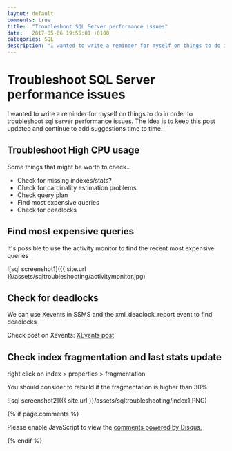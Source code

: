 ```yaml
---
layout: default
comments: true
title:  "Troubleshoot SQL Server performance issues"
date:   2017-05-06 19:55:01 +0100
categories: SQL
description: "I wanted to write a reminder for myself on things to do in order to troubleshoot sql server performance issues..."
---
```

# [](#header-1)Troubleshoot SQL Server performance issues

I wanted to write a reminder for myself on things to do in order to troubleshoot sql server performance issues. The idea is to keep this post updated and continue to add suggestions time to time.

## [](#header-3) Troubleshoot High CPU usage

Some things that might be worth to check..

 - Check for missing indexes/stats?
 - Check for cardinality estimation problems
 - Check query plan
 - Find most expensive queries
 - Check for deadlocks
 
## [](#header-3) Find most expensive queries
 
 It's possible to use the activity monitor to find the recent most expensive queries

![sql screenshot1]({{ site.url }}/assets/sqltroubleshooting/activitymonitor.jpg)

## [](#header-3) Check for deadlocks
 
 We can use Xevents in SSMS and the xml_deadlock_report event to find deadlocks
 
 Check post on Xevents: <a href="https://maciti.github.io/sql/2017/05/01/sql-server-check-sp-recompilation-xevents.html"> XEvents post </a>

## [](#header-3) Check index fragmentation and last stats update

right click on index > properties > fragmentation

You should consider to rebuild if the fragmentation is higher than 30%
 
![sql screenshot2]({{ site.url }}/assets/sqltroubleshooting/index1.PNG)

{% if page.comments %}

<div id="disqus_thread"></div>
<script>

/**
*  RECOMMENDED CONFIGURATION VARIABLES: EDIT AND UNCOMMENT THE SECTION BELOW TO INSERT DYNAMIC VALUES FROM YOUR PLATFORM OR CMS.
*  LEARN WHY DEFINING THESE VARIABLES IS IMPORTANT: https://disqus.com/admin/universalcode/#configuration-variables*/
/*
var disqus_config = function () {
this.page.url = PAGE_URL;  // Replace PAGE_URL with your page's canonical URL variable
this.page.identifier = PAGE_IDENTIFIER; // Replace PAGE_IDENTIFIER with your page's unique identifier variable
};
*/
(function() { // DON'T EDIT BELOW THIS LINE
var d = document, s = d.createElement('script');
s.src = 'https://maciti-github-io.disqus.com/embed.js';
s.setAttribute('data-timestamp', +new Date());
(d.head || d.body).appendChild(s);
})();
</script>
<noscript>Please enable JavaScript to view the <a href="https://disqus.com/?ref_noscript">comments powered by Disqus.</a></noscript>
  
{% endif %}
